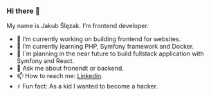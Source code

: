 ### Hi there 👋
My name is Jakub Ślęzak. I’m frontend developer.
- 🔭 I’m currently working on building frontend for websites.
- 🌱 I’m currently learning PHP, Symfony framework and Docker.
- 🤔 I`m planning in the near future to build fullstack application with Symfony and React.
- 💬 Ask me about fronendt or backend.
- 📫 How to reach me: [Linkedin](https://www.linkedin.com/in/jakub-ślęzak-542721269/).
- ⚡ Fun fact: As a kid I wanted to become a hacker.

<!--
**jk-slezak/jk-slezak** is a ✨ _special_ ✨ repository because its `README.md` (this file) appears on your GitHub profile.

Here are some ideas to get you started:

- 🔭 I’m currently working on ...
- 🌱 I’m currently learning ...
- 👯 I’m looking to collaborate on ...
- 🤔 I’m looking for help with ...
- 💬 Ask me about ...
- 📫 How to reach me: ...
- 😄 Pronouns: ...
-->
